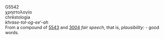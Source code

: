 <body>
  <p>G5542<br>  χρηστολογία  <br> chrēstologia  <br><i>khrase-tol-og-ee‘-ah </i><br>From a compound of <a href="g5543.htm">5543</a> and <a href="g3004.htm">3004</a>  <i>fair</i> <i>speech</i>, that is, <i>plausibility:</i> - good words.<br></p>
 </body>